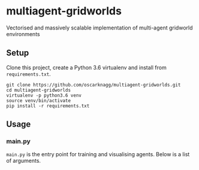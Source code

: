 # multiagent-gridworlds

Vectorised and massively scalable implementation of multi-agent gridworld
environments

## Setup

Clone this project, create a Python 3.6 virtualenv and install
from `requirements.txt`.

```
git clone https://github.com/oscarknagg/multiagent-gridworlds.git
cd multiagent-gridworlds
virtualenv -p python3.6 venv
source venv/bin/activate
pip install -r requirements.txt
```

## Usage

### main.py

`main.py` is the entry point for training and visualising agents. Below
is a list of arguments.
